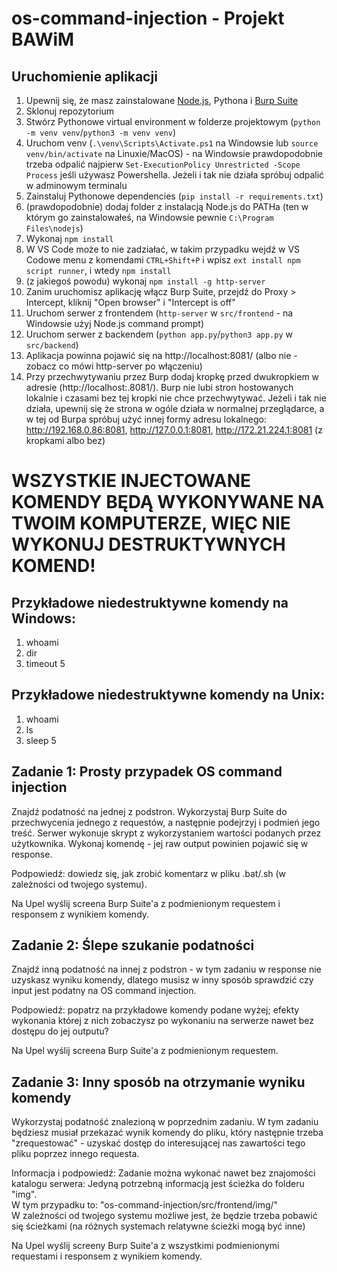 # os-command-injection - Projekt BAWiM
## Uruchomienie aplikacji
1. Upewnij się, że masz zainstalowane [Node.js](https://nodejs.org/en), Pythona i [Burp Suite](https://portswigger.net/burp/releases/professional-community-2023-11-1-4?requestededition=community&requestedplatform=)
2. Sklonuj repozytorium
3. Stwórz Pythonowe virtual environment w folderze projektowym (`python -m venv venv`/`python3 -m venv venv`)
4. Uruchom venv (`.\venv\Scripts\Activate.ps1` na Windowsie lub `source venv/bin/activate` na Linuxie/MacOS) - na Windowsie prawdopodobnie trzeba odpalić najpierw `Set-ExecutionPolicy Unrestricted -Scope Process` jeśli używasz Powershella. Jeżeli i tak nie działa spróbuj odpalić w adminowym terminalu
5. Zainstaluj Pythonowe dependencies (`pip install -r requirements.txt`)
6. (prawdopodobnie) dodaj folder z instalacją Node.js do PATHa (ten w którym go zainstalowałeś, na Windowsie pewnie `C:\Program Files\nodejs`)
7. Wykonaj `npm install`
8. W VS Code może to nie zadziałać, w takim przypadku wejdź w VS Codowe menu z komendami `CTRL+Shift+P` i wpisz `ext install npm script runner`, i wtedy `npm install`
9. (z jakiegoś powodu) wykonaj `npm install -g http-server`
10. Zanim uruchomisz aplikację włącz Burp Suite, przejdź do Proxy > Intercept, kliknij "Open browser" i "Intercept is off"
11. Uruchom serwer z frontendem (`http-server` w `src/frontend`  - na Windowsie użyj Node.js command prompt)
12. Uruchom serwer z backendem (`python app.py`/`python3 app.py` w `src/backend`)
13. Aplikacja powinna pojawić się na http://localhost:8081/ (albo nie - zobacz co mówi http-server po włączeniu)
14. Przy przechwytywaniu przez Burp dodaj kropkę przed dwukropkiem w adresie (http://localhost:.8081/). Burp nie lubi stron hostowanych lokalnie i czasami bez tej kropki nie chce przechwytywać. Jeżeli i tak nie działa, upewnij się że strona w ogóle działa w normalnej przeglądarce, a w tej od Burpa spróbuj użyć innej formy adresu lokalnego:  http://192.168.0.86:8081, http://127.0.0.1:8081, http://172.21.224.1:8081 (z kropkami albo bez)

# WSZYSTKIE INJECTOWANE KOMENDY BĘDĄ WYKONYWANE NA TWOIM KOMPUTERZE, WIĘC NIE WYKONUJ DESTRUKTYWNYCH KOMEND!

## Przykładowe niedestruktywne komendy na Windows:
1. whoami
2. dir
3. timeout 5

## Przykładowe niedestruktywne komendy na Unix:
1. whoami
2. ls
3. sleep 5

## Zadanie 1: Prosty przypadek OS command injection
Znajdź podatność na jednej z podstron. Wykorzystaj Burp Suite do przechwycenia jednego z requestów, a następnie podejrzyj i podmień jego treść.
Serwer wykonuje skrypt z wykorzystaniem wartości podanych przez użytkownika.
Wykonaj komendę - jej raw output powinien pojawić się w response.

Podpowiedź: dowiedz się, jak zrobić komentarz w pliku .bat/.sh (w zależności od twojego systemu).

Na Upel wyślij screena Burp Suite'a z podmienionym requestem i responsem z wynikiem komendy.

## Zadanie 2: Ślepe szukanie podatności
Znajdź inną podatność na innej z podstron - w tym zadaniu w response nie uzyskasz wyniku komendy, dlatego musisz w inny sposób sprawdzić czy input jest podatny na OS command injection.

Podpowiedź: popatrz na przykładowe komendy podane wyżej; efekty wykonania której z nich zobaczysz po wykonaniu na serwerze nawet bez dostępu do jej outputu?

Na Upel wyślij screena Burp Suite'a z podmienionym requestem.

## Zadanie 3: Inny sposób na otrzymanie wyniku komendy
Wykorzystaj podatność znalezioną w poprzednim zadaniu. W tym zadaniu będziesz musiał przekazać wynik komendy do pliku, który następnie trzeba "zrequestować" - uzyskać dostęp do interesującej nas zawartości tego pliku poprzez innego requesta.

Informacja i podpowiedź:
Zadanie można wykonać nawet bez znajomości katalogu serwera: Jedyną potrzebną informacją jest ścieżka do folderu "img".  
W tym przypadku to: "os-command-injection/src/frontend/img/"  
W zależności od twojego systemu możliwe jest, że będzie trzeba pobawić się ścieżkami (na różnych systemach relatywne ścieżki mogą być inne)

Na Upel wyślij screeny Burp Suite'a z wszystkimi podmienionymi requestami i responsem z wynikiem komendy.


